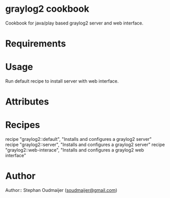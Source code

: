 # graylog2 cookbook

Cookbook for java/play based graylog2 server and web interface.

# Requirements

# Usage

Run default recipe to install server with web interface.

# Attributes

# Recipes

recipe "graylog2::default", "Installs and configures a graylog2 server"
recipe "graylog2::server", "Installs and configures a graylog2 server"
recipe "graylog2::web-interace", "Installs and configures a graylog2 web interface"

# Author

Author:: Stephan Oudmaijer (soudmaijer@gmail.com)
